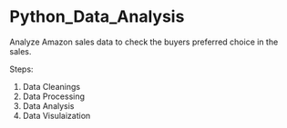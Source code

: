 # Python_Data_Analysis

Analyze Amazon sales data to check the buyers preferred choice in the sales.

Steps:

1. Data Cleanings
2. Data Processing 
3. Data Analysis
4. Data Visulaization
